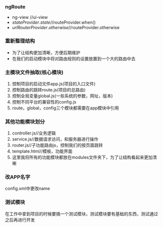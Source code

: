 ### ngRoute
- ng-view       //ui-view
- $stateProvider.state      //$routeProvider.when()
- $urlRouterProvider.otherwise      //$routeProvider.otherwise

### 重新整理结构
- 为了让结构更加清晰，方便后期维护
- 在我们的启动模块中将对路由规则的设置放置到一个大的路由中去

### 主模块文件抽取(核心模块)
1. 控制项目的启动文件app.js(项目的入口文件)
2. 控制路由的跳转route.js(项目的总路由)
3. 控制全局变量global.js(一些系统的参数，网址，版本)
4. 控制不同平台的兼容性的config.js
5. route，global，config三个模块都需要在app模块中引用

### 其他功能模块划分
1. controller.js//业务逻辑
2. service.js//数据请求访问，和服务器进行操作
3. router.js//子功能路由js，控制我们的按页面跳转
4. template.html//模板，功能界面
5. 这里我将所有的功能模块都放在modules文件夹下，为了让结构看起来更加清晰

### 改APP名字
config.xml中更改name

### 测试模块
在工作中拿到项目的时候要搞一个测试模块，测试模块要有基础的东西，测试通过之后再进行开发